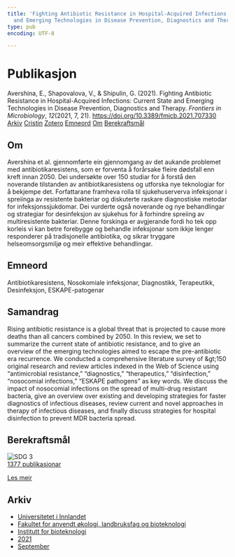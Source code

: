 ```yaml
---
title: 'Fighting Antibiotic Resistance in Hospital-Acquired Infections: Current State
  and Emerging Technologies in Disease Prevention, Diagnostics and Therapy'
type: pub
encoding: UTF-8

---
```

<h1>Publikasjon</h1>
<article id="csl-bib-container-623DGIRC" class="csl-bib-container">
  <div class="csl-bib-body"> <div class="csl-entry">Avershina, E., Shapovalova, V., &#38; Shipulin, G. (2021). Fighting Antibiotic Resistance in Hospital-Acquired Infections: Current State and Emerging Technologies in Disease Prevention, Diagnostics and Therapy. <i>Frontiers in Microbiology</i>, <i>12</i>(2021, 7, 21). <a href="https://doi.org/10.3389/fmicb.2021.707330">https://doi.org/10.3389/fmicb.2021.707330</a></div> </div>
  <div class="csl-bib-buttons">
    <a href="#taxonomy-article-623DGIRC" alt="archive" class="csl-bib-button">Arkiv</a>
    <a href="https://app.cristin.no/results/show.jsf?id=1931677" alt="Cristin" class="csl-bib-button">Cristin</a>
    <a href="http://zotero.org/groups/5881554/items/623DGIRC" alt="Zotero" class="csl-bib-button">Zotero</a>
    <a href="#keywords-article-623DGIRC" alt="keywords" class="csl-bib-button">Emneord</a>
    <a href="#about-article-623DGIRC" alt="about_pub" class="csl-bib-button">Om</a>
    <a href="#sdg-article-623DGIRC" alt="sdg" class="csl-bib-button">Berekraftsmål</a>
  </div>
  <div id="csl-bib-meta-container-623DGIRC"></div>
</article>
<div id="csl-bib-meta-623DGIRC" class="csl-bib-meta">
  <article id="about-article-623DGIRC" class="about_pub-article">
    <h1>Om</h1>
    Avershina et al. gjennomførte ein gjennomgang av det aukande problemet med antibiotikaresistens, som er forventa å forårsake fleire dødsfall enn kreft innan 2050. Dei undersøkte over 150 studiar for å forstå den noverande tilstanden av antibiotikaresistens og utforska nye teknologiar for å bekjempe det. Forfattarane framheva rolla til sjukehuserverva infeksjonar i spreiinga av resistente bakteriar og diskuterte raskare diagnostiske metodar for infeksjonssjukdomar. Dei vurderte også noverande og nye behandlingar og strategiar for desinfeksjon av sjukehus for å forhindre spreiing av multiresistente bakteriar. Denne forskinga er avgjerande fordi ho tek opp korleis vi kan betre forebygge og behandle infeksjonar som ikkje lenger responderer på tradisjonelle antibiotika, og sikrar tryggare helseomsorgsmiljø og meir effektive behandlingar.
  </article>
  <article id="keywords-article-623DGIRC" class="keywords-article">
    <h1>Emneord</h1>
    Antibiotikaresistens, Nosokomiale infeksjonar, Diagnostikk, Terapeutikk, Desinfeksjon, ESKAPE-patogenar
  </article>
  <article id="abstract-article-623DGIRC" class="abstract-article">
    <h1>Samandrag</h1>
    Rising antibiotic resistance is a global threat that is projected to cause more deaths than all cancers combined by 2050. In this review, we set to summarize the current state of antibiotic resistance, and to give an overview of the emerging technologies aimed to escape the pre-antibiotic era recurrence. We conducted a comprehensive literature survey of &amp;gt;150 original research and review articles indexed in the Web of Science using “antimicrobial resistance,” “diagnostics,” “therapeutics,” “disinfection,” “nosocomial infections,” “ESKAPE pathogens” as key words. We discuss the impact of nosocomial infections on the spread of multi-drug resistant bacteria, give an overview over existing and developing strategies for faster diagnostics of infectious diseases, review current and novel approaches in therapy of infectious diseases, and finally discuss strategies for hospital disinfection to prevent MDR bacteria spread.
  </article>
  <article id="sdg-article-623DGIRC" class="sdg-article">
    <h1>Berekraftsmål</h1>
    <div class="sdg-container"><div id="sdg3" class="sdg">
        <img src="{{< params subfolder >}}images/sdg/sdg03_nn.png" class="image" alt="SDG 3">
        <div class="sdg-overlay">
          <a href="{{< params subfolder >}}nn/archive/?sdg=3#archive" class="sdg-publication-count"><span>1377</span> publikasjonar</a>
          <p><a href="https://fn.no/om-fn/fns-baerekraftsmaal/god-helse-og-livskvalitet?lang=nno-NO" class="sdg-read-more">Les meir</a></p>
        </div>
      </div></div>
  </article>
  <article id="taxonomy-article-623DGIRC" class="taxonomy-article">
    <h1>Arkiv</h1>
    <ul>
      <li><a href="{{< params subfolder >}}nn/archive/?key=3DCRN523">Universitetet i Innlandet</a></li>
      <li><a href="{{< params subfolder >}}nn/archive/?key=T77LXH6D">Fakultet for anvendt økologi, landbruksfag og bioteknologi</a></li>
      <li><a href="{{< params subfolder >}}nn/archive/?key=VL6KDQ85">Institutt for bioteknologi</a></li>
      <li><a href="{{< params subfolder >}}nn/archive/?key=FJH75VJD">2021</a></li>
      <li><a href="{{< params subfolder >}}nn/archive/?key=BXJ4X3YX">September</a></li>
    </ul>
  </article>
</div>
